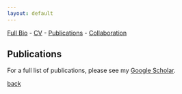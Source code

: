```yaml
---
layout: default
---
```

[Full Bio](./bio.html) - [CV](https://github.com/kellinpelrine/kellinpelrine.github.io/raw/master/assets/KPelrine%20CV.pdf) - [Publications](https://scholar.google.com/citations?user=_s2HT_0AAAAJ&hl=en) - [Collaboration](./coming-soon.html)

## Publications

For a full list of publications, please see my [Google Scholar](https://scholar.google.com/citations?user=_s2HT_0AAAAJ&hl=en).

[back](./)
